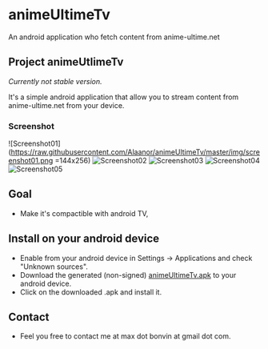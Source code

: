 # animeUltimeTv
An android application who fetch content from anime-ultime.net

## Project animeUtlimeTv
*Currently not stable version.*

It's a simple android application that allow you to stream content from anime-ultime.net from your device.

### Screenshot
![Screenshot01](https://raw.githubusercontent.com/Alaanor/animeUltimeTv/master/img/screenshot01.png =144x256)
![Screenshot02](https://raw.githubusercontent.com/Alaanor/animeUltimeTv/master/img/screenshot02.png)
![Screenshot03](https://raw.githubusercontent.com/Alaanor/animeUltimeTv/master/img/screenshot03.png)
![Screenshot04](https://raw.githubusercontent.com/Alaanor/animeUltimeTv/master/img/screenshot04.png)
![Screenshot05](https://raw.githubusercontent.com/Alaanor/animeUltimeTv/master/img/screenshot05.png)

## Goal
 * Make it's compactible with android TV,

## Install on your android device
 * Enable from your android device in Settings -> Applications and check "Unknown sources".
 * Download the generated (non-signed) [animeUltimeTv.apk](https://github.com/Alaanor/animeUltimeTv/blob/master/animeUltimeTv.apk?raw=true) to your android device.
 * Click on the downloaded .apk and install it.

## Contact
 * Feel you free to contact me at max dot bonvin at gmail dot com.
